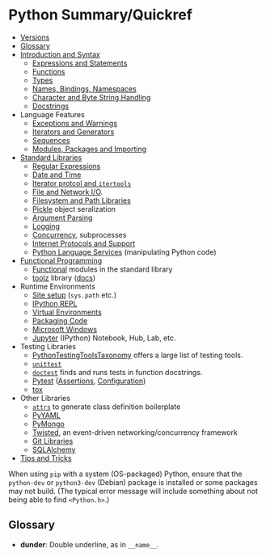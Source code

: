Python Summary/Quickref
=======================

* [Versions](version.md)
* [Glossary](https://docs.python.org/3/glossary.html)
* [Introduction and Syntax](language.md)
  - [Expressions and Statements](expressions.md)
  - [Functions](functions.md)
  - [Types](types.md)
  - [Names, Bindings, Namespaces](name-binding.md)
  - [Character and Byte String Handling](string.md)
  - [Docstrings](docstring.md)
* Language Features
  - [Exceptions and Warnings](exceptions.md)
  - [Iterators and Generators](iter.md)
  - [Sequences](sequence.md)
  - [Modules, Packages and Importing](import.md)
* [Standard Libraries](stdlib.md)
  - [Regular Expressions](regexp.md)
  - [Date and Time](datetime.md)
  - [Iterator protcol and `itertools`](iter.md)
  - [File and Network I/O](io.md).
  - [Filesystem and Path Libraries](files.md)
  - [Pickle](pickle.md) object seralization
  - [Argument Parsing](argparse.md)
  - [Logging](logging.md)
  - [Concurrency](concurrency.md), subprocesses
  - [Internet Protocols and Support](internet.md)
  - [Python Language Services](ast.md) (manipulating Python code)
* [Functional Programming](fp.md)
  - [Functional] modules in the standard library
  - [toolz][toolz-pypy] library ([docs][toolz-docs])
* Runtime Environments
  - [Site setup](runtime/site.md) (`sys.path` etc.)
  - [IPython REPL](runtime/ipython.md)
  - [Virtual Environments](runtime/virtualenv.md)
  - [Packaging Code](runtime/packaging.md)
  - [Microsoft Windows](runtime/win.md)
  - [Jupyter](runtime/jupyter.md) (IPython) Notebook, Hub, Lab, etc.
* Testing Libraries
  - [PythonTestingToolsTaxonomy][PTTT] offers a large list of testing tools.
  - [`unittest`](test/unittest.md)
  - [`doctest`] finds and runs tests in function docstrings.
  - [Pytest](test/pytest.md)
    ([Assertions](test/pytest-assert.md),
    [Configuration](test/pytest-config.md))
  - [tox](test/tox.md)
* Other Libraries
  - [`attrs`](lib/attrs.md) to generate class definition boilerplate
  - [PyYAML](lib/yaml.md)
  - [PyMongo](lib/pymongo.md)
  - [Twisted](lib/twisted/), an event-driven networking/concurrency framework
  - [Git Libraries](lib/git.md)
  - [SQLAlchemy](lib/sqlalchemy.md)
* [Tips and Tricks](tips.md)

When using `pip` with a system (OS-packaged) Python, ensure that the
`python-dev` or `python3-dev` (Debian) package is installed or some
packages may not build. (The typical error message will include
something about not being able to find `<Python.h>`.)


Glossary
--------

* __dunder__: Double underline, as in `__name__`.



[PTTT]: https://wiki.python.org/moin/PythonTestingToolsTaxonomy
[`doctest`]: https://docs.python.org/3/library/doctest.html
[functional]: https://docs.python.org/3/library/functional.html
[toolz-docs]: https://toolz.readthedocs.io/
[toolz-pypy]: https://pypi.python.org/pypi/toolz
